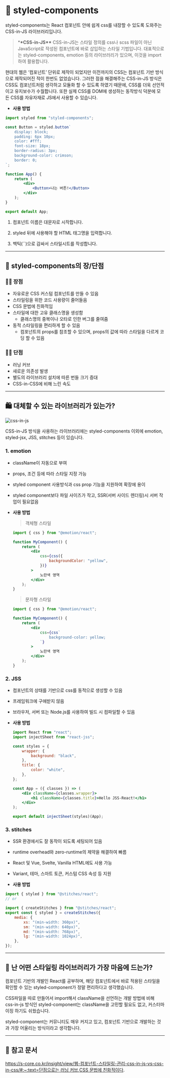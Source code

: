 # 🎀 styled-components

styled-components는 React 컴포넌트 안에 쉽게 css를 내장할 수 있도록 도와주는 CSS-in-JS 라이브러리입니다.

> \***\*CSS-in-JS\*\***
> CSS-in-JS는 스타일 정의를 css나 scss 파일이 아닌 JavaScript로 작성된 컴포넌트에 바로 삽입하는 스타일 기법입니다. 대표적으로는 styled-components, emotion 등의 라이브러리가 있으며, 이것을 import하여 활용합니다.

현대의 웹은 ‘컴포넌트’ 단위로 제작이 되었지만 이전까지의 CSS는 컴포넌트 기반 방식으로 제작되어진 적이 한번도 없었습니다. 그러한 점을 해결해주는 CSS-in-JS 방식은 CSS도 컴포넌트처럼 생각하고 모듈화 할 수 있도록 하였기 때문에, CSS를 더욱 선언적이고 유지보수가 수월합니다. 또한 실제 CSS를 DOM에 생성하는 동작방식 덕분에 모든 CSS를 자유자재로 JS에서 사용할 수 있습니다.

-   **사용 방법**

```jsx
import styled from "styled-components";

const Button = styled.button`
    display: block;
    padding: 6px 10px;
    color: #fff;
    font-size: 18px;
    border-radius: 3px;
    background-color: crimson;
    border: 0;
`;

function App() {
    return (
        <div>
            <Button>나는 버튼!</Button>
        </div>
    );
}

export default App;
```

1. 컴포넌트 이름은 대문자로 시작합니다.

2. styled 뒤에 사용해야 할 HTML 태그명을 입력합니다.

3. 백틱(``)으로 감싸서 스타일시트를 작성합니다.

---

## 🎈 styled-components의 장/단점

### 👍🏻 장점

-   자유로운 CSS 커스텀 컴포넌트를 만들 수 있음
-   스타일링을 위한 코드 사용량이 줄어들음
-   CSS 문법에 친화적임
-   스타일에 대한 고유 클래스명을 생성함
    -   클래스명의 중복이나 오타로 인한 버그를 줄여줌
-   동적 스타일링을 편리하게 할 수 있음
    -   컴포넌트의 props를 참조할 수 있으며, props의 값에 따라 스타일을 다르게 코딩 할 수 있음

### 👎🏻 단점

-   러닝 커브
-   새로운 의존성 발생
-   별도의 라이브러리 설치에 따른 번들 크기 증대
-   CSS-in-CSS에 비해 느린 속도

---

## 🛍 대체할 수 있는 라이브러리가 있는가?

![css-in-js](https://user-images.githubusercontent.com/73213437/199598779-bd463256-c7c9-47f4-985f-1edc22269775.png)

CSS-in-JS 방식을 사용하는 라이브러리에는 styled-components 이외에 emotion, styled-jsx, JSS, stitches 등이 있습니다.

### 1. emotion

-   className이 자동으로 부여
-   props, 조건 등에 따라 스타일 지정 가능
-   styled component 사용방식과 css prop 기능을 지원하여 확장에 용이
-   styled component보다 파일 사이즈가 작고, SSR(서버 사이드 렌더링)시 서버 작업이 필요없음

-   **사용 방법**
    > 객체형 스타일
    ```jsx
    import { css } from "@emotion/react";

    function MyComponent() {
        return (
            <div
                css={css({
                    backgroundColor: "yellow",
                })}
            >
                노란색 영역
            </div>
        );
    }
    ```
    > 문자형 스타일
    ```jsx
    import { css } from "@emotion/react";

    function MyComponent() {
        return (
            <div
                css={css`
                    background-color: yellow;
                `}
            >
                노란색 영역
            </div>
        );
    }
    ```

### 2. JSS

-   컴포넌트의 상태를 기반으로 css를 동적으로 생성할 수 있음
-   프레임워크에 구애받지 않음
-   브라우저, 서버 또는 Node.js를 사용하여 빌드 시 컴파일할 수 있음

-   **사용 방법**
    ```jsx
    import React from "react";
    import injectSheet from "react-jss";

    const styles = {
        wrapper: {
            background: "black",
        },
        title: {
            color: "white",
        },
    };

    const App = ({ classes }) => (
        <div className={classes.wrapper}>
            <h1 className={classes.title}>Hello JSS-React!</h1>
        </div>
    );

    export default injectSheet(styles)(App);
    ```

### 3. stitches

-   SSR 환경에서도 잘 동작이 되도록 세팅되어 있음
-   runtime overhead와 zero-runtime의 제약을 해결하여 빠름
-   React 및 Vue, Svelte, Vanilla HTML에도 사용 가능
-   Variant, 테마, 스마트 토큰, 커스텀 CSS 속성 등 지원

-   **사용 방법**

```jsx
import { styled } from "@stitches/react";
// or

import { createStitches } from "@stitches/react";
export const { styled } = createStitches({
    media: {
        xs: "(min-width: 360px)",
        sm: "(min-width: 640px)",
        md: "(min-width: 768px)",
        lg: "(min-width: 1024px)",
    },
});
```

---

## 🎁 난 어떤 스타일링 라이브러리가 가장 마음에 드는가?

컴포넌트 기반의 개발인 React를 공부하며, 해당 컴포넌트에서 바로 적용된 스타일을 확인할 수 있는 styled-component가 정말 편리하다고 생각했습니다.

CSS파일을 따로 만들어서 import해서 className을 선언하는 개발 방법에 비해 css-in-js 방식인 styled-component는 className을 고민할 필요도 없고, 커스터마이징 하기도 쉬웠습니다.

styled-component는 커뮤니티도 매우 커지고 있고, 컴포넌트 기반으로 개발하는 것과 가장 어울리는 방식이라고 생각합니다.

---

## 📝 참고 문서

[](https://nykim.work/107)

[https://s-core.co.kr/insight/view/웹-컴포넌트-스타일링-관리-css-in-js-vs-css-in-css/#:~:text=단점으로는 러닝 커브,CSS 문법에 친화적이다](https://s-core.co.kr/insight/view/%EC%9B%B9-%EC%BB%B4%ED%8F%AC%EB%84%8C%ED%8A%B8-%EC%8A%A4%ED%83%80%EC%9D%BC%EB%A7%81-%EA%B4%80%EB%A6%AC-css-in-js-vs-css-in-css/#:~:text=%EB%8B%A8%EC%A0%90%EC%9C%BC%EB%A1%9C%EB%8A%94%20%EB%9F%AC%EB%8B%9D%20%EC%BB%A4%EB%B8%8C,CSS%20%EB%AC%B8%EB%B2%95%EC%97%90%20%EC%B9%9C%ED%99%94%EC%A0%81%EC%9D%B4%EB%8B%A4).
